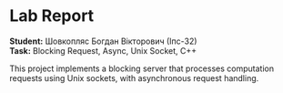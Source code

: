 # Lab Report

**Student:** Шовкопляс Богдан Вікторович (Іпс-32)  
**Task:** Blocking Request, Async, Unix Socket, C++  

This project implements a blocking server that processes computation requests using Unix sockets, with asynchronous request handling.
